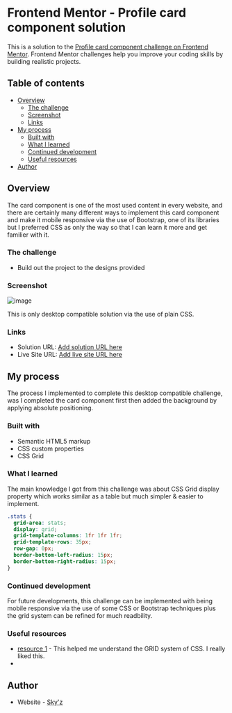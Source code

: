 # Frontend Mentor - Profile card component solution

This is a solution to the [Profile card component challenge on Frontend Mentor](https://www.frontendmentor.io/challenges/profile-card-component-cfArpWshJ). Frontend Mentor challenges help you improve your coding skills by building realistic projects. 

## Table of contents

- [Overview](#overview)
  - [The challenge](#the-challenge)
  - [Screenshot](#screenshot)
  - [Links](#links)
- [My process](#my-process)
  - [Built with](#built-with)
  - [What I learned](#what-i-learned)
  - [Continued development](#continued-development)
  - [Useful resources](#useful-resources)
- [Author](#author)

## Overview
The card component is one of the most used content in every website, and there are certainly many different ways to implement this card component and make it  mobile responsive via the use of Bootstrap, one of its libraries but I preferred CSS as only the way so that I can learn it more and get familier with it. 

### The challenge

- Build out the project to the designs provided

### Screenshot

![image](https://user-images.githubusercontent.com/42742924/118390054-cf806500-b64c-11eb-8cca-0ab46b5da92e.png)

This is only desktop compatible solution via the use of plain CSS.

### Links

- Solution URL: [Add solution URL here](https://your-solution-url.com)
- Live Site URL: [Add live site URL here](https://your-live-site-url.com)

## My process

The process I implemented to complete this desktop compatible challenge, was I completed the card component first then added the background by applying absolute positioning.


### Built with

- Semantic HTML5 markup
- CSS custom properties
- CSS Grid

### What I learned

The main knowledge I got from this challenge was about CSS Grid display property which works similar as a table but much simpler & easier to implement.


```css
.stats {
  grid-area: stats;
  display: grid;
  grid-template-columns: 1fr 1fr 1fr;
  grid-template-rows: 35px;
  row-gap: 0px;
  border-bottom-left-radius: 15px;
  border-bottom-right-radius: 15px;
}
```

### Continued development

For future developments, this challenge can be implemented with being mobile responsive via the use of some CSS or Bootstrap techniques plus the grid system can be refined for much readbility.

### Useful resources

- [resource 1](https://redstapler.co/rpg-style-card-design-with-hover-effect-html-css-tutorial/) - This helped me understand the GRID system of CSS. I really liked this.
- 
## Author

- Website - [Sky'z](https://www.your-site.com)
